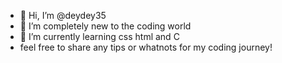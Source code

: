 - 👋 Hi, I’m @deydey35
- 👀 I’m completely new to the coding world
- 🌱 I’m currently learning css html and C
- feel free to share any tips or whatnots for my coding journey! 

<!---
deydey35/deydey35 is a ✨ special ✨ repository because its `README.md` (this file) appears on your GitHub profile.
You can click the Preview link to take a look at your changes.
--->
